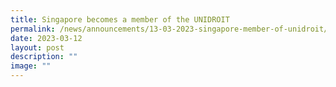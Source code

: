 ```yaml
---
title: Singapore becomes a member of the UNIDROIT
permalink: /news/announcements/13-03-2023-singapore-member-of-unidroit/
date: 2023-03-12
layout: post
description: ""
image: ""
---
```

